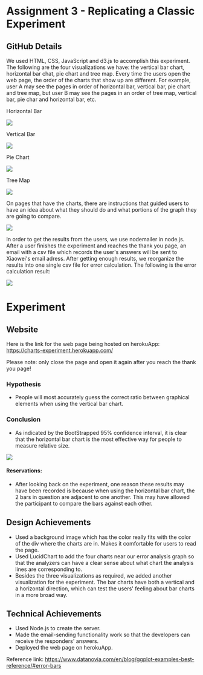 Assignment 3 - Replicating a Classic Experiment  
===


GitHub Details
---
We used HTML, CSS, JavaScript and d3.js to accomplish this experiment. 
The following are the four visualizations we have: the vertical bar chart, horizontal bar chat, pie chart and tree map. 
Every time the users open the web page, the order of the charts that show up are different. 
For example, user A may see the pages in order of horizontal bar, vertical bar, pie chart and tree map, but user B may 
see the pages in an order of tree map, vertical bar, pie char and horizontal bar, etc.


Horizontal Bar

![](img/bar_horizontal.png)

Vertical Bar

![](img/bar_vertical.png)


Pie Chart

![](img/pie_chart.png)


Tree Map

![](img/tree_map.png)

On pages that have the charts, there are instructions that guided users to have an idea about what they should do and what portions of the graph they are going to compare.

![](img/instruction.png)

In order to get the results from the users, we use nodemailer in node.js. After a user finishes the experiment and reaches the thank you page, an email with a csv file which records the user's answers will be sent to Xiaowei's email adress. After getting enough results, we reorganize the results into one single csv file for error calculation. The following is the error calculation result:

![](img/error.png)

# Experiment

## Website
Here is the link for the web page being hosted on herokuApp: https://charts-experiment.herokuapp.com/

Please note: only close the page and open it again after you reach the thank you page!

### Hypothesis
- People will most accurately guess the correct ratio between graphical elements when using the vertical bar chart. 

### Conclusion 
- As indicated by the BootStrapped 95% confidence interval, it is clear that the horizontal bar chart is the most 
effective way for people to measure relative size. 

![](img/errorChart.png)

#### Reservations: 
- After looking back on the experiment, one reason these results may have been recorded is because when using the 
horizontal bar chart, the 2 bars in question are adjacent to one another. This may have allowed the participant to compare
the bars against each other. 


## Design Achievements
- Used a background image which has the color really fits with the
color of the div where the charts are in. Makes it comfortable for
users to read the page.
- Used LucidChart to add the four charts near our error analysis
graph so that the analyzers can have a clear sense about what
chart the analysis lines are corresponding to.
- Besides the three visualizations as required, we added another
visualization for the experiment. The bar charts have both a vertical
and a horizontal direction, which can test the users' feeling
about bar charts in a more broad way.

## Technical Achievements
- Used Node.js to create the server.
- Made the email-sending functionality work so that the developers
can receive the responders' answers.
- Deployed the web page on herokuApp.


Reference link: https://www.datanovia.com/en/blog/ggplot-examples-best-reference/#error-bars
